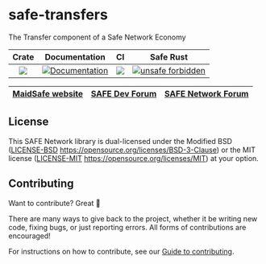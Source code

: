 # safe-transfers
The Transfer component of a Safe Network Economy

|Crate|Documentation|CI|Safe Rust|
|:-:|:-:|:-:|:-:|
|[![](http://meritbadge.herokuapp.com/safe-transfers)](https://crates.io/crates/safe-transfers)|[![Documentation](https://docs.rs/safe-transfers/badge.svg)](https://docs.rs/safe-transfers)|![](https://github.com/maidsafe/safe-transfers/workflows/Master/badge.svg)|[![unsafe forbidden](https://img.shields.io/badge/unsafe-forbidden-error.svg)](https://github.com/rust-secure-code/safety-dance/)|

| [MaidSafe website](https://maidsafe.net) | [SAFE Dev Forum](https://forum.safedev.org) | [SAFE Network Forum](https://safenetforum.org) |
|:-:|:-:|:-:|

## License

This SAFE Network library is dual-licensed under the Modified BSD ([LICENSE-BSD](LICENSE-BSD) https://opensource.org/licenses/BSD-3-Clause) or the MIT license ([LICENSE-MIT](LICENSE-MIT) https://opensource.org/licenses/MIT) at your option.

## Contributing

Want to contribute? Great :tada:

There are many ways to give back to the project, whether it be writing new code, fixing bugs, or just reporting errors. All forms of contributions are encouraged!

For instructions on how to contribute, see our [Guide to contributing](https://github.com/maidsafe/QA/blob/master/CONTRIBUTING.md).
